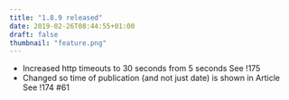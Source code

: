 ```yaml
---
title: "1.8.9 released"
date: 2019-02-26T08:44:55+01:00
draft: false
thumbnail: "feature.png"
---
```


*   Increased http timeouts to 30 seconds from 5 seconds
    See !175
*   Changed so time of publication (and not just date) is shown in Article
    See !174 #61

